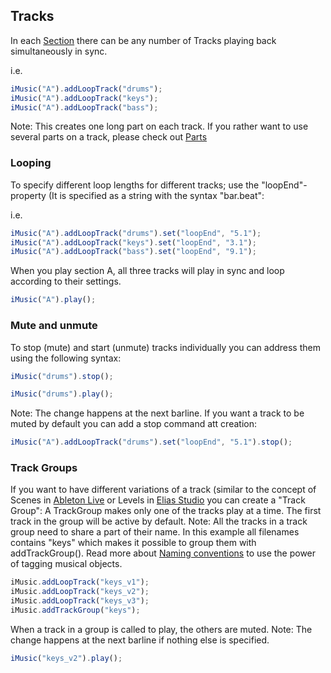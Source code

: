 ## Tracks

In each [Section](Sections.md) there can be any number of Tracks playing back simultaneously in sync.

i.e.
```javascript
iMusic("A").addLoopTrack("drums");
iMusic("A").addLoopTrack("keys");
iMusic("A").addLoopTrack("bass");
```

Note: This creates one long part on each track. If you rather want to use several parts on a track, please check out [Parts](parts.md)


### Looping
To specify different loop lengths for different tracks; use the "loopEnd"-property (It is specified as a string with the syntax "bar.beat":

i.e.
```javascript
iMusic("A").addLoopTrack("drums").set("loopEnd", "5.1");
iMusic("A").addLoopTrack("keys").set("loopEnd", "3.1");
iMusic("A").addLoopTrack("bass").set("loopEnd", "9.1");
```

When you play section A, all three tracks will play in sync and loop according to their settings.

```javascript
iMusic("A").play();
```

### Mute and unmute
To stop (mute) and start (unmute) tracks individually you can address them using the following syntax:

```javascript
iMusic("drums").stop();

iMusic("drums").play();
```
Note: The change happens at the next barline.
If you want a track to be muted by default you can add a stop command att creation:

```javascript
iMusic("A").addLoopTrack("drums").set("loopEnd", "5.1").stop();
```


### Track Groups
If you want to have different variations of a track (similar to the concept of Scenes in [Ableton Live](https://www.ableton.com) or Levels in [Elias Studio](https://eliassoftware.com) you can create a "Track Group":
A TrackGroup makes only one of the tracks play at a time. The first track in the group will be active by default.
Note: All the tracks in a track group need to share a part of their name. In this example all filenames contains "keys" which makes it possible to group them with addTrackGroup(). Read more about [Naming conventions](naming_conventions.md) to use the power of tagging musical objects.

```javascript
iMusic.addLoopTrack("keys_v1");
iMusic.addLoopTrack("keys_v2");
iMusic.addLoopTrack("keys_v3");
iMusic.addTrackGroup("keys");
```

When a track in a group is called to play, the others are muted. 
Note: The change happens at the next barline if nothing else is specified.

```javascript
iMusic("keys_v2").play();
```
